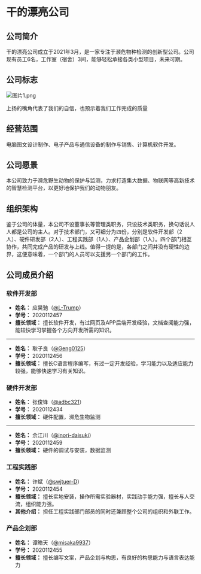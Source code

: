 # 干的漂亮公司
## 公司简介
干的漂亮公司成立于2021年3月，是一家专注于濒危物种检测的创新型公司。公司现有员工6名，工作室（宿舍）3间，能够轻松承接各类小型项目，未来可期。
## 公司标志

![图片1.png](https://xqhma.oss-cn-hangzhou.aliyuncs.com/image/图片1.png)

上扬的嘴角代表了我们的自信，也预示着我们工作完成的质量


## 经营范围

电脑图文设计制作、电子产品与通信设备的制作与销售、计算机软件开发。

## 公司愿景

本公司致力于濒危野生动物的保护与监测，力求打造集大数据、物联网等高新技术的智慧检测平台，以更好地保护我们的动物朋友。

## 组织架构

鉴于公司的体量，本公司不设董事长等管理类职务，只设技术类职务，换句话说人人都是公司的主人。对于技术部门，又可细分为四份，分别是软件开发部（2人）、硬件研发部（2人）、工程实践部（1人）、产品企划部（1人）。四个部门相互协作，共同完成产品的研发与上线。值得一提的是，各部门之间并没有硬性的边界，这便意味着，一个部门的人员可以支援另一个部门的工作。

## 公司成员介绍

### 软件开发部

- **姓名：** 应昊驰（[@L-Trump](https://github.com/L-Trump)）
- **学号：** 2020112457
- **擅长领域：** 擅长软件开发，有过网页及APP后端开发经验，文档查阅能力强，能较快学习掌握各个方向开发所需的知识。

-----

- **姓名：** 耿子良（[@Geng0125](https://github.com/Geng0125)）
- **学号：** 2020112456
- **擅长领域：** 擅长C语言程序编写，有过一定开发经验，学习能力以及适应能力较强，能够快速学习有关知识。

### 硬件开发部

- **姓名：** 张俊锋（[@adbc321](https://github.com/adbc321)）
- **学号：** 2020112434
- **擅长领域：** 硬件配置，濒危生物监测

-----

- **姓名：** 余江川（[@inori-daisuki](https://github.com/inori-daisuki)）
- **学号：** 2020112459
- **擅长领域：** 硬件的调试与安装，数据监测

### 工程实践部

- **姓名：** 许斌（[@swjtuer-D](https://github.com/swjtuer-D)）
- **学号：** 2020112454
- **擅长领域：** 擅长实地安装，操作所需实验器材，实践动手能力强，擅长与人交流，组织能力强。
- **其他介绍：** 担任工程实践部门部员的同时还兼顾整个公司的组织和外联工作。

### 产品企划部

- **姓名：** 谭皓天（[@misaka9937](https://github.com/misaka9937)）
- **学号：** 2020112455
- **擅长领域：** 擅长编写文案，产品企划与构思，有良好的构思能力与语言表达能力